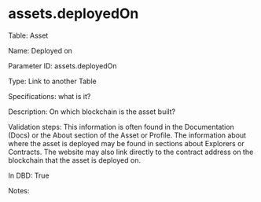 # assets.deployedOn

Table: Asset

Name: Deployed on

Parameter ID: assets.deployedOn

Type: Link to another Table

Specifications: what is it?

Description: On which blockchain is the asset built?

Validation steps: This information is often found in the Documentation (Docs) or the About section of the Asset or Profile. The information about where the asset is deployed may be found in sections about Explorers or Contracts. The website may also link directly to the contract address on the blockchain that the asset is deployed on.

In DBD: True

Notes: 


